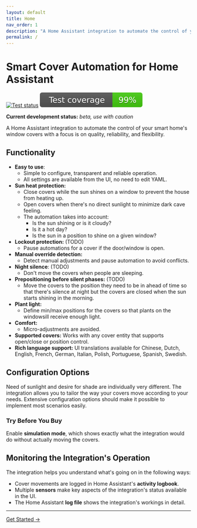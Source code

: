 ```yaml
---
layout: default
title: Home
nav_order: 1
description: "A Home Assistant integration to automate the control of your smart home's window covers with a focus is on quality, reliability, and flexibility."
permalink: /
---
```


# Smart Cover Automation for Home Assistant

[![Test status](https://github.com/helgeklein/ha-smart-cover-automation/actions/workflows/test.yml/badge.svg)](https://github.com/helgeklein/ha-smart-cover-automation/actions/workflows/test.yml)
[![Test coverage](https://raw.githubusercontent.com/helgeklein/ha-smart-cover-automation/main/.github/badges/coverage.svg)](https://github.com/helgeklein/ha-smart-cover-automation/actions/workflows/test.yml)

**Current development status:** *beta, use with caution*

A Home Assistant integration to automate the control of your smart home's window covers with a focus is on quality, reliability, and flexibility.

## Functionality

- **Easy to use**:
	- Simple to configure, transparent and reliable operation.
    - All settings are available from the UI, no need to edit YAML.
- **Sun heat protection:**
	- Close covers while the sun shines on a window to prevent the house from heating up.
	- Open covers when there's no direct sunlight to minimize dark cave feeling.
	- The automation takes into account:
        - Is the sun shining or is it cloudy?
        - Is it a hot day?
        - Is the sun in a position to shine on a given window?
- **Lockout protection:** (TODO)
	- Pause automations for a cover if the door/window is open.
- **Manual override detection:**
	- Detect manual adjustments and pause automation to avoid conflicts.
- **Night silence**: (TODO)
	- Don't move the covers when people are sleeping.
- **Prepositioning before silent phases:** (TODO)
	- Move the covers to the position they need to be in ahead of time so that there's silence at night but the covers are closed when the sun starts shining in the morning.
- **Plant light:**
	- Define min/max positions for the covers so that plants on the windowsill receive enough light.
- **Comfort:**
	- Micro-adjustments are avoided.
- **Supported covers:** Works with any cover entity that supports open/close or position control.
- **Rich language support:** UI translations available for Chinese, Dutch, English, French, German, Italian, Polish, Portuguese, Spanish, Swedish.

## Configuration Options

Need of sunlight and desire for shade are individually very different. The integration allows you to tailor the way your covers move according to your needs. Extensive configuration options should make it possible to implement most scenarios easily.

### Try Before You Buy

Enable **simulation mode**, which shows exactly what the integration would do without actually moving the covers.

## Monitoring the Integration's Operation

The integration helps you understand what's going on in the following ways:

- Cover movements are logged in Home Assistant's **activity logbook**.
- Multiple **sensors** make key aspects of the integration's status available in the UI.
- The Home Assistant **log file** shows the integration's workings in detail.

---

<div class="center">
  <a href="installation-download" class="btn">Get Started →</a>
</div>